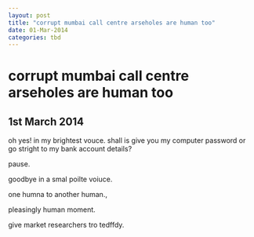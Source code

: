 ```yaml
---
layout: post
title: "corrupt mumbai call centre arseholes are human too"
date: 01-Mar-2014
categories: tbd
---
```


# corrupt mumbai call centre arseholes are human too

## 1st March 2014

oh yes! in my brightest vouce. shall is give you my computer password or go stright to my bank account details?

pause.

 

goodbye in a smal poilte voiuce.

 

one humna to another human., 

pleasingly human moment.

give market researchers tro tedffdy.
